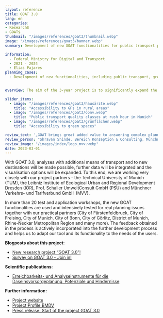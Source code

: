 ```yaml
---
layout: reference
title: GOAT 3.0 
lang: en
categories:
- Research$
- GOAT$
thumbnail: "/images/references/goat3/thumbnail.webp"
image: "/images/references/goat3/banner.webp"
summary: Development of new GOAT functionalities for public transport planning, green space planning, essential services, and the 15-minute city.

information:
  - Federal Ministry for Digital and Transport
  - 2021 - 2024
  - Elias Pajares
planning_cases:
  - Development of new functionalities, including public transport, green space planning and the 15-minute city
  

overview: The aim of the 3-year project is to significantly expand the functionalities of GOAT in a co-creative development process. For this purpose, new accessibility indicators will be developed and various participatory events, such as workshops and district safaris, will be carried out.

slider_items:
  - image: "/images/references/goat3/hausärzte.webp"
    title: "Accessibility to GPs in rural areas"
  - image: "/images/references/goat3/öpnv.webp"
    title: "Public transport quality classes at rush hour in Munich"
  - image: "/images/references/goat3/grünflächen.webp"
    title: "Accessibility to green spaces"

review_text: '„GOAT brings great added value to answering complex planning problems in the mobility sector through intuitive and fast analyses with visually appealing and easy-to-understand results."​'
review_person: "Shravan Shinde, Bereich Konzeption & Consulting, Münchner Verkehrs- und Tarifverbund GmbH"
review_image: "/images/index/logo_mvv.webp"
date: 2023-03-01
---
```


With GOAT 3.0, analyses with additional means of transport and to new destinations will be made possible, further data will be integrated and the visualisation options will be expanded. To this end, we are working very closely with our project partners - the Technical University of Munich (TUM), the Leibniz Institute of Ecological Urban and Regional Development Dresden (IÖR), Prof. Schaller UmweltConsult GmbH (PSU) and Münchner Verkehrs- und Tarifverbund GmbH (MVV). 

In more than 20 test and application workshops, the new GOAT functionalities are used and intensively tested for real planning issues together with our practical partners (City of Fürstenfeldbruck, City of Freising, City of Munich, City of Bonn, City of Görlitz, District of Munich, Rhine-Neckar Metropolitan Region and many more). The feedback obtained in the process is actively incorporated into the further development process and helps us to adapt our tool and its functionality to the needs of the users.


**Blogposts about this project:**
- [New research project “GOAT 3.0”!](../../posts/2021-12-28-goat3_0/ "New research project “GOAT 3.0”!")
- [Survey on GOAT 3.0 - Join in!](../../posts/2022-03-26-survey-goat3-0/ "Survey on GOAT 3.0 - Join in!")


**Scientific publications:**
- [Erreichbarkeits- und Analyseinstrumente für die Daseinsvorsorgeplanung: Potenziale und Hindernisse](https://doi.org/10.26084/14dfns-p032 "Erreichbarkeits- und Analyseinstrumente für die Daseinsvorsorgeplanung: Potenziale und Hindernisse")


**Further information:**
- [Project website](https://www.open-accessibility.org/ "Project website GOAT3.0")
- [Project Profile BMDV](https://bmdv.bund.de/SharedDocs/DE/Artikel/DG/mfund-projekte/goat-3-0.html "Project Profile BMDV")
- [Press release: Start of the project GOAT 3.0](../../download/press/2021-11-03_Pressemitteilung_Start_Goat3.0.pdf "Press release: Start of the project GOAT 3.0")
